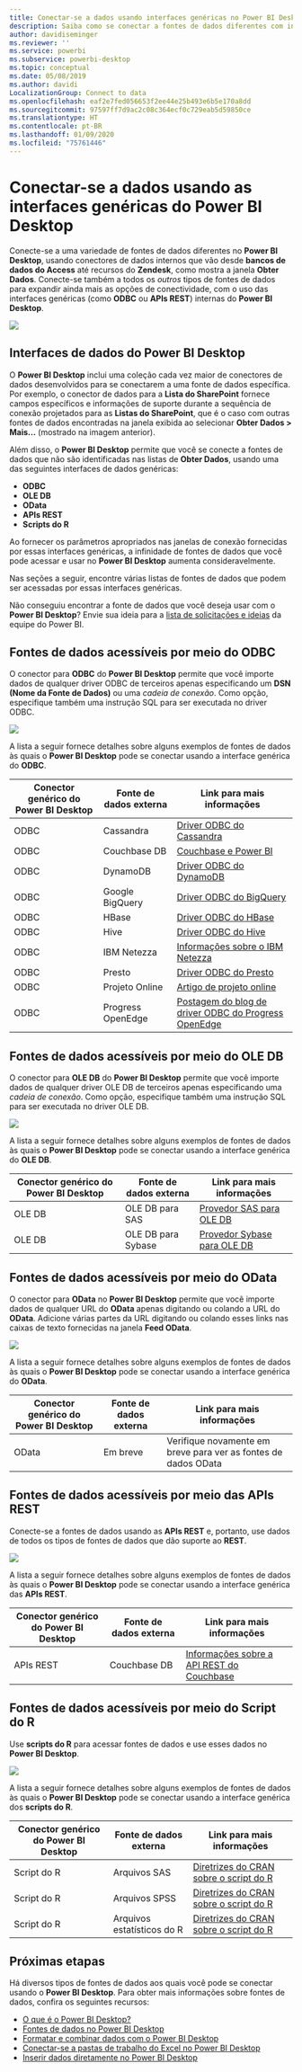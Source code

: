 ```yaml
---
title: Conectar-se a dados usando interfaces genéricas no Power BI Desktop
description: Saiba como se conectar a fontes de dados diferentes com interfaces genéricas no Power BI Desktop
author: davidiseminger
ms.reviewer: ''
ms.service: powerbi
ms.subservice: powerbi-desktop
ms.topic: conceptual
ms.date: 05/08/2019
ms.author: davidi
LocalizationGroup: Connect to data
ms.openlocfilehash: eaf2e7fed056653f2ee44e25b493e6b5e170a8dd
ms.sourcegitcommit: 97597ff7d9ac2c08c364ecf0c729eab5d59850ce
ms.translationtype: HT
ms.contentlocale: pt-BR
ms.lasthandoff: 01/09/2020
ms.locfileid: "75761446"
---
```

# <a name="connect-to-data-by-using-power-bi-desktop-generic-interfaces"></a>Conectar-se a dados usando as interfaces genéricas do Power BI Desktop 

Conecte-se a uma variedade de fontes de dados diferentes no **Power BI Desktop**, usando conectores de dados internos que vão desde **bancos de dados do Access** até recursos do **Zendesk**, como mostra a janela **Obter Dados**. Conecte-se também a todos os *outros* tipos de fontes de dados para expandir ainda mais as opções de conectividade, com o uso das interfaces genéricas (como **ODBC** ou **APIs REST**) internas do **Power BI Desktop**.

![](media/desktop-connect-using-generic-interfaces/generic-data-interfaces_1.png)

## <a name="power-bi-desktop-data-interfaces"></a>Interfaces de dados do Power BI Desktop
O **Power BI Desktop** inclui uma coleção cada vez maior de conectores de dados desenvolvidos para se conectarem a uma fonte de dados específica. Por exemplo, o conector de dados para a **Lista do SharePoint** fornece campos específicos e informações de suporte durante a sequência de conexão projetados para as **Listas do SharePoint**, que é o caso com outras fontes de dados encontradas na janela exibida ao selecionar **Obter Dados > Mais...** (mostrado na imagem anterior).

Além disso, o **Power BI Desktop** permite que você se conecte a fontes de dados que não são identificadas nas listas de **Obter Dados**, usando uma das seguintes interfaces de dados genéricas:

* **ODBC**
* **OLE DB**
* **OData**
* **APIs REST**
* **Scripts do R**

Ao fornecer os parâmetros apropriados nas janelas de conexão fornecidas por essas interfaces genéricas, a infinidade de fontes de dados que você pode acessar e usar no **Power BI Desktop** aumenta consideravelmente.

Nas seções a seguir, encontre várias listas de fontes de dados que podem ser acessadas por essas interfaces genéricas.

Não conseguiu encontrar a fonte de dados que você deseja usar com o **Power BI Desktop**? Envie sua ideia para a [lista de solicitações e ideias](https://ideas.powerbi.com/) da equipe do Power BI.

## <a name="data-sources-accessible-through-odbc"></a>Fontes de dados acessíveis por meio do ODBC
O conector para **ODBC** do **Power BI Desktop** permite que você importe dados de qualquer driver ODBC de terceiros apenas especificando um **DSN (Nome da Fonte de Dados)** ou uma *cadeia de conexão*. Como opção, especifique também uma instrução SQL para ser executada no driver ODBC.

![](media/desktop-connect-using-generic-interfaces/generic-data-interfaces_2.png)

A lista a seguir fornece detalhes sobre alguns exemplos de fontes de dados às quais o **Power BI Desktop** pode se conectar usando a interface genérica do **ODBC**.

| Conector genérico do Power BI Desktop | Fonte de dados externa | Link para mais informações |
| --- | --- | --- |
| ODBC |Cassandra |[Driver ODBC do Cassandra](https://www.simba.com/drivers/cassandra-odbc-jdbc/) |
| ODBC |Couchbase DB |[Couchbase e Power BI](https://powerbi.microsoft.com/blog/visualizing-data-from-couchbase-server-v4-using-power-bi/) |
| ODBC |DynamoDB |[Driver ODBC do DynamoDB](https://www.simba.com/drivers/dynamodb-odbc-jdbc/) |
| ODBC |Google BigQuery |[Driver ODBC do BigQuery](https://www.simba.com/drivers/bigquery-odbc-jdbc/) |
| ODBC |HBase |[Driver ODBC do HBase](https://www.simba.com/drivers/hbase-odbc-jdbc/) |
| ODBC |Hive |[Driver ODBC do Hive](https://www.simba.com/drivers/hive-odbc-jdbc/) |
| ODBC |IBM Netezza |[Informações sobre o IBM Netezza](https://www.ibm.com/support/knowledgecenter/SSULQD_7.2.1/com.ibm.nz.datacon.doc/c_datacon_plg_overview.html) |
| ODBC |Presto |[Driver ODBC do Presto](https://www.simba.com/drivers/presto-odbc-jdbc/) |
| ODBC |Projeto Online |[Artigo de projeto online](desktop-project-online-connect-to-data.md) |
| ODBC |Progress OpenEdge |[Postagem do blog de driver ODBC do Progress OpenEdge](https://www.progress.com/blogs/connect-microsoft-power-bi-to-openedge-via-odbc-driver) |

## <a name="data-sources-accessible-through-ole-db"></a>Fontes de dados acessíveis por meio do OLE DB
O conector para **OLE DB** do **Power BI Desktop** permite que você importe dados de qualquer driver OLE DB de terceiros apenas especificando uma *cadeia de conexão*. Como opção, especifique também uma instrução SQL para ser executada no driver OLE DB.

![](media/desktop-connect-using-generic-interfaces/generic-data-interfaces_3.png)

A lista a seguir fornece detalhes sobre alguns exemplos de fontes de dados às quais o **Power BI Desktop** pode se conectar usando a interface genérica do **OLE DB**.

| Conector genérico do Power BI Desktop | Fonte de dados externa | Link para mais informações |
| --- | --- | --- |
| OLE DB |OLE DB para SAS |[Provedor SAS para OLE DB](https://support.sas.com/downloads/package.htm?pid=648) |
| OLE DB |OLE DB para Sybase |[Provedor Sybase para OLE DB](http://infocenter.sybase.com/help/index.jsp?topic=/com.sybase.infocenter.dc35888.1550/doc/html/jon1256941734395.html) |

## <a name="data-sources-accessible-through-odata"></a>Fontes de dados acessíveis por meio do OData
O conector para **OData** no **Power BI Desktop** permite que você importe dados de qualquer URL do **OData** apenas digitando ou colando a URL do **OData**. Adicione várias partes da URL digitando ou colando esses links nas caixas de texto fornecidas na janela **Feed OData**.

![](media/desktop-connect-using-generic-interfaces/generic-data-interfaces_4.png)

A lista a seguir fornece detalhes sobre alguns exemplos de fontes de dados às quais o **Power BI Desktop** pode se conectar usando a interface genérica do **OData**.

| Conector genérico do Power BI Desktop | Fonte de dados externa | Link para mais informações |
| --- | --- | --- |
| OData |Em breve |Verifique novamente em breve para ver as fontes de dados OData |

## <a name="data-sources-accessible-through-rest-apis"></a>Fontes de dados acessíveis por meio das APIs REST
Conecte-se a fontes de dados usando as **APIs REST** e, portanto, use dados de todos os tipos de fontes de dados que dão suporte ao **REST**.

![](media/desktop-connect-using-generic-interfaces/generic-data-interfaces_5.png)

A lista a seguir fornece detalhes sobre alguns exemplos de fontes de dados às quais o **Power BI Desktop** pode se conectar usando a interface genérica das **APIs REST**.

| Conector genérico do Power BI Desktop | Fonte de dados externa | Link para mais informações |
| --- | --- | --- |
| APIs REST |Couchbase DB |[Informações sobre a API REST do Couchbase](https://powerbi.microsoft.com/blog/visualizing-data-from-couchbase-server-v4-using-power-bi/) |

## <a name="data-sources-accessible-through-r-script"></a>Fontes de dados acessíveis por meio do Script do R
Use **scripts do R** para acessar fontes de dados e use esses dados no **Power BI Desktop**.

![](media/desktop-connect-using-generic-interfaces/r-scripts-2.png)

A lista a seguir fornece detalhes sobre alguns exemplos de fontes de dados às quais o **Power BI Desktop** pode se conectar usando a interface genérica dos **scripts do R**.

| Conector genérico do Power BI Desktop | Fonte de dados externa | Link para mais informações |
| --- | --- | --- |
| Script do R |Arquivos SAS |[Diretrizes do CRAN sobre o script do R](https://cran.r-project.org/doc/manuals/R-data.html) |
| Script do R |Arquivos SPSS |[Diretrizes do CRAN sobre o script do R](https://cran.r-project.org/doc/manuals/R-data.html) |
| Script do R |Arquivos estatísticos do R |[Diretrizes do CRAN sobre o script do R](https://cran.r-project.org/doc/manuals/R-data.html) |

## <a name="next-steps"></a>Próximas etapas
Há diversos tipos de fontes de dados aos quais você pode se conectar usando o **Power BI Desktop**. Para obter mais informações sobre fontes de dados, confira os seguintes recursos:

* [O que é o Power BI Desktop?](desktop-what-is-desktop.md)
* [Fontes de dados no Power BI Desktop](desktop-data-sources.md)
* [Formatar e combinar dados com o Power BI Desktop](desktop-shape-and-combine-data.md)
* [Conectar-se a pastas de trabalho do Excel no Power BI Desktop](desktop-connect-excel.md)   
* [Inserir dados diretamente no Power BI Desktop](desktop-enter-data-directly-into-desktop.md)   

